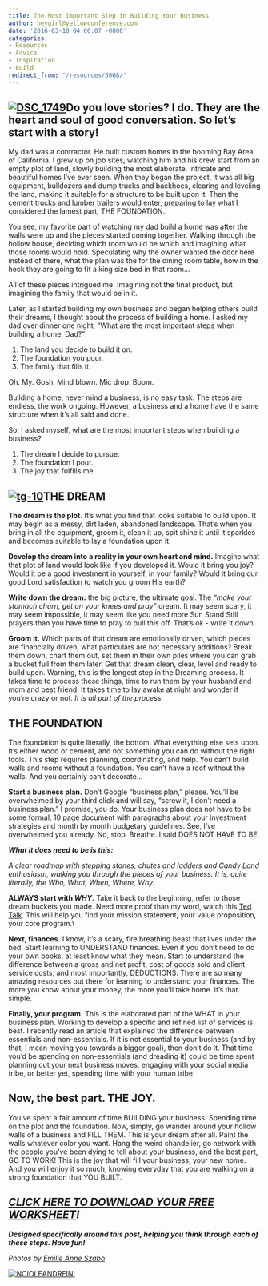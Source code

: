 ```yaml
---
title: The Most Important Step in Building Your Business
author: heygirl@yellowconference.com
date: '2016-03-10 04:00:07 -0800'
categories:
- Resources
- Advice
- Inspiration
- Build
redirect_from: "/resources/5068/"
---
```


## [![DSC_1749](http://yellowconference.com/wp-content/uploads/2016/03/DSC_1749.jpg)](http://yellowconference.com/wp-content/uploads/2016/03/DSC_1749.jpg)Do you love stories? I do. They are the heart and soul of good conversation. So let’s start with a story!

My dad was a contractor. He built custom homes in the booming Bay Area of California. I grew up on job sites, watching him and his crew start from an empty plot of land, slowly building the most elaborate, intricate and beautiful homes I’ve ever seen. When they began the project, it was all big equipment, bulldozers and dump trucks and backhoes, clearing and leveling the land, making it suitable for a structure to be built upon it. Then the cement trucks and lumber trailers would enter, preparing to lay what I considered the lamest part, THE FOUNDATION.

You see, my favorite part of watching my dad build a home was after the walls were up and the pieces started coming together. Walking through the hollow house, deciding which room would be which and imagining what those rooms would hold. Speculating why the owner wanted the door here instead of there, what the plan was the for the dining room table, how in the heck they are going to fit a king size bed in that room…

All of these pieces intrigued me. Imagining not the final product, but imagining the family that would be in it.

Later, as I started building my own business and began helping others build their dreams, I thought about the process of building a home. I asked my dad over dinner one night, “What are the most important steps when building a home, Dad?”

1.  The land you decide to build it on.
2.  The foundation you pour.
3.  The family that fills it.

Oh. My. Gosh. Mind blown. Mic drop. Boom.

Building a home, never mind a business, is no easy task. The steps are endless, the work ongoing. However, a business and a home have the same structure when it’s all said and done.

So, I asked myself, what are the most important steps when building a business?

1.  The dream I decide to pursue.
2.  The foundation I pour.
3.  The joy that fulfills me.

## [![tg-10](http://yellowconference.com/wp-content/uploads/2016/03/tg-10.jpg)](http://yellowconference.com/wp-content/uploads/2016/03/tg-10.jpg)THE DREAM

**The dream is the plot.** It’s what you find that looks suitable to build upon. It may begin as a messy, dirt laden, abandoned landscape. That’s when you bring in all the equipment, groom it, clean it up, spit shine it until it sparkles and becomes suitable to lay a foundation upon it.

**Develop the dream into a reality in your own heart and mind.** Imagine what that plot of land would look like if you developed it. Would it bring you joy? Would it be a good investment in yourself, in your family? Would it bring our good Lord satisfaction to watch you groom His earth?

**Write down the dream:** the big picture, the ultimate goal. The _“make your stomach churn, get on your knees and pray”_ dream. It may seem scary, it may seem impossible, it may seem like you need more Sun Stand Still prayers than you have time to pray to pull this off. That’s ok - write it down.

**Groom it.** Which parts of that dream are emotionally driven, which pieces are financially driven, what particulars are not necessary additions? Break them down, chart them out, set them in their own piles where you can grab a bucket full from them later. Get that dream clean, clear, level and ready to build upon. Warning, this is the longest step in the Dreaming process. It takes time to process these things, time to run them by your husband and mom and best friend. It takes time to lay awake at night and wonder if you’re crazy or not. _It is all part of the process._

## THE FOUNDATION

The foundation is quite literally, the bottom. What everything else sets upon. It’s either wood or cement, and not something you can do without the right tools. This step requires planning, coordinating, and help. You can’t build walls and rooms without a foundation. You can’t have a roof without the walls. And you certainly can’t decorate…

**Start a business plan.** Don’t Google “business plan,” please. You’ll be overwhelmed by your third click and will say, “screw it, I don’t need a business plan.” I promise, you do. Your business plan does not have to be some formal, 10 page document with paragraphs about your investment strategies and month by month budgetary guidelines. See, I’ve overwhelmed you already. No, stop. Breathe. I said DOES NOT HAVE TO BE.

**_What it does need to be is this:_**

_A clear roadmap with stepping stones, chutes and ladders and Candy Land enthusiasm, walking you through the pieces of your business. It is, quite literally, the Who, What, When, Where, Why._

**ALWAYS start with _WHY_.** Take it back to the beginning, refer to those dream buckets you made. Need more proof than my word, watch this [Ted Talk](https://www.ted.com/talks/simon_sinek_how_great_leaders_inspire_action?language=en). This will help you find your mission statement, your value proposition, your core program.\

**Next, finances.** I know, it’s a scary, fire breathing beast that lives under the bed. Start learning to UNDERSTAND finances. Even if you don’t need to do your own books, at least know what they mean. Start to understand the difference between a gross and net profit, cost of goods sold and client service costs, and most importantly, DEDUCTIONS. There are so many amazing resources out there for learning to understand your finances. The more you know about your money, the more you’ll take home. It’s that simple.

**Finally, your program.** This is the elaborated part of the WHAT in your business plan. Working to develop a specific and refined list of services is best. I recently read an article that explained the difference between essentials and non-essentials. If it is not essential to your business (and by that, I mean moving you towards a bigger goal), then don’t do it. That time you’d be spending on non-essentials (and dreading it) could be time spent planning out your next business moves, engaging with your social media tribe, or better yet, spending time with your human tribe.

## Now, the best part. THE JOY.

You’ve spent a fair amount of time BUILDING your business. Spending time on the plot and the foundation. Now, simply, go wander around your hollow walls of a business and FILL THEM. This is your dream after all. Paint the walls whatever color you want. Hang the weird chandelier, go network with the people you’ve been dying to tell about your business, and the best part, GO TO WORK! This is the joy that will fill your business, your new home. And you will enjoy it so much, knowing everyday that you are walking on a strong foundation that YOU BUILT.[  
](http://yellowconference.com/wp-content/uploads/2016/03/DSC_1749.jpg)

## _[CLICK HERE TO DOWNLOAD YOUR FREE WORKSHEET](http://yellowconference.com/wp-content/uploads/2016/03/The-most-important-step.pdf)!_

**_Designed specifically around this post, helping you think through each of these steps. Have fun!_**

_Photos by [Emilie Anne Szabo](http://www.emilieanneszabo.com/portfolio/)_

[![NCIOLEANDREINI](http://yellowconference.com/wp-content/uploads/2016/03/NCIOLEANDREINI.jpg)](http://www.studiotwenty-two.com/)
